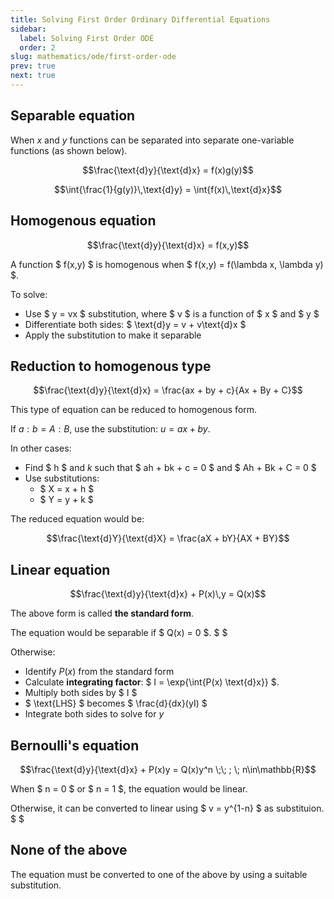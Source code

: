 ```yaml
---
title: Solving First Order Ordinary Differential Equations
sidebar:
  label: Solving First Order ODE
  order: 2
slug: mathematics/ode/first-order-ode
prev: true
next: true
---
```


## Separable equation

When $x$ and $y$ functions can be separated into separate one-variable functions
(as shown below).

```math
\frac{\text{d}y}{\text{d}x} = f(x)g(y)
```

```math
\int{\frac{1}{g(y)}\,\text{d}y} = \int{f(x)\,\text{d}x}
```

## Homogenous equation

```math
\frac{\text{d}y}{\text{d}x} = f(x,y)
```

A function $ f(x,y) $ is homogenous when $ f(x,y) = f(\lambda x, \lambda y) $.

To solve:

- Use $ y = vx $ substitution, where $ v $ is a function of $ x $ and $ y $
- Differentiate both sides: $ \text{d}y = v + v\text{d}x $
- Apply the substitution to make it separable

## Reduction to homogenous type

```math
\frac{\text{d}y}{\text{d}x} = \frac{ax + by + c}{Ax + By + C}
```

This type of equation can be reduced to homogenous form.

If $a:b=A:B$, use the substitution: $u=ax+by$.

In other cases:

- Find $ h $ and $k$ such that $ ah + bk + c = 0 $ and $ Ah + Bk + C = 0 $
- Use substitutions:
  - $ X = x + h $
  - $ Y = y + k $

The reduced equation would be:

```math
\frac{\text{d}Y}{\text{d}X} = \frac{aX + bY}{AX + BY}
```

## Linear equation

```math
\frac{\text{d}y}{\text{d}x} + P(x)\,y = Q(x)
```

The above form is called **the standard form**.

The equation would be separable if $ Q(x) = 0 $. $ $

Otherwise:

- Identify $P(x)$ from the standard form
- Calculate **integrating factor**: $ I = \exp{\int{P(x) \text{d}x}} $.
- Multiply both sides by $ I $
- $ \text{LHS} $ becomes $ \frac{d}{dx}(yI) $
- Integrate both sides to solve for $y$

## Bernoulli's equation

```math
\frac{\text{d}y}{\text{d}x} + P(x)y = Q(x)y^n
\;\;
;
\;
n\in\mathbb{R}
```

When $ n = 0 $ or $ n = 1 $, the equation would be linear.

Otherwise, it can be converted to linear using $ v = y^{1-n} $ as substituion.
$
$

## None of the above

The equation must be converted to one of the above by using a suitable
substitution.
